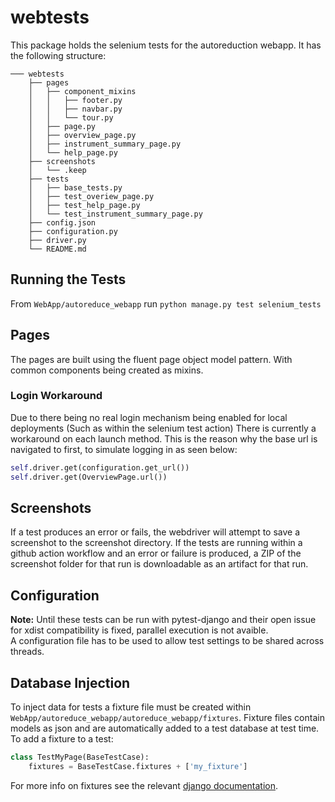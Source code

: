 # webtests

This package holds the selenium tests for the autoreduction webapp. It has the following structure:

```
─── webtests
    ├── pages
    │   ├── component_mixins
    │   │   ├── footer.py
    │   │   ├── navbar.py
    │   │   └── tour.py
    │   ├── page.py
    │   ├── overview_page.py
    │   ├── instrument_summary_page.py
    │   └── help_page.py
    ├── screenshots
    │   └── .keep  
    ├── tests
    │   ├── base_tests.py
    │   ├── test_overiew_page.py
    │   ├── test_help_page.py
    │   └── test_instrument_summary_page.py
    ├── config.json
    ├── configuration.py
    ├── driver.py    
    └── README.md

```
## Running the Tests
From `WebApp/autoreduce_webapp` run `python manage.py test selenium_tests`


## Pages
The pages are built using the fluent page object model pattern. With common components being created
as mixins.

### Login Workaround
Due to there being no real login mechanism being enabled for local deployments (Such as
within the selenium test action) There is currently a workaround on each launch method.
This is the reason why the base url is navigated to first, to simulate logging in as 
seen below:  
```python
self.driver.get(configuration.get_url())
self.driver.get(OverviewPage.url())
```

## Screenshots
If a test produces an error or fails, the webdriver will attempt to save a screenshot to the 
screenshot directory. If the tests are running within a github action workflow and an error or 
failure is produced, a ZIP of the screenshot folder for that run is downloadable as an artifact for
that run.

## Configuration
**Note:** Until these tests can be run with pytest-django and their open issue for xdist compatibility is fixed,
parallel execution is not avaible.    
A configuration file has to be used to allow test settings to be shared across threads.

## Database Injection
To inject data for tests a fixture file must be created within `WebApp/autoreduce_webapp/autoreduce_webapp/fixtures`.
Fixture files contain models as json and are automatically added to a test database at test time.  
To add a fixture to a test:  
```python
class TestMyPage(BaseTestCase):
    fixtures = BaseTestCase.fixtures + ['my_fixture']
```
For more info on fixtures see the relevant [django documentation](https://docs.djangoproject.com/en/3.1/howto/initial-data/).